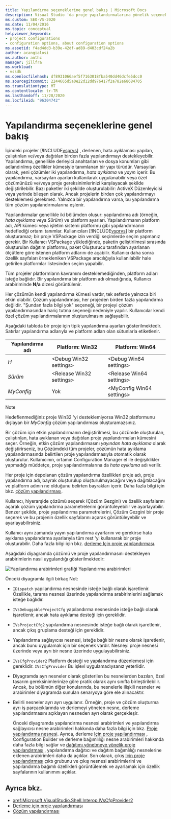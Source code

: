 ```yaml
---
title: Yapılandırma seçeneklerine genel bakış | Microsoft Docs
description: Visual Studio 'da proje yapılandırmalarına yönelik seçenekler hakkında bilgi edinin. Yapılandırma, adlandırılmış özellikler ve dosya konumları kümesiyle tanımlanan bir yapı türüdür.
ms.custom: SEO-VS-2020
ms.date: 11/04/2016
ms.topic: conceptual
helpviewer_keywords:
- project configurations
- configuration options, about configuration options
ms.assetid: f4ad4dd3-b39e-42df-ad89-d403cdf24a2b
author: acangialosi
ms.author: anthc
manager: jillfra
ms.workload:
- vssdk
ms.openlocfilehash: df8931066aef5f7163018fba540dd46dcfe5dcc0
ms.sourcegitcommit: 2244665d5a0e22d12dd976417f2a782e68684705
ms.translationtype: MT
ms.contentlocale: tr-TR
ms.lasthandoff: 11/28/2020
ms.locfileid: "96304742"
---
```

# <a name="configuration-options-overview"></a>Yapılandırma seçeneklerine genel bakış
İçindeki projeler [!INCLUDE[vsprvs](../../code-quality/includes/vsprvs_md.md)] , derlenen, hata ayıklaması yapılan, çalıştırılan ve/veya dağıtılan birden fazla yapılandırmayı destekleyebilir. Yapılandırma, genellikle derleyici anahtarları ve dosya konumları gibi adlandırılmış özellikler kümesiyle tanımlanan bir yapı türüdür. Varsayılan olarak, yeni çözümler iki yapılandırma, *hata ayıklama* ve *yayın* içerir. Bu yapılandırma, varsayılan ayarları kullanılarak uygulanabilir veya özel çözümünüzü ve/veya proje gereksinimlerinizi karşılayacak şekilde değiştirilebilir. Bazı paketler iki şekilde oluşturulabilir: ActiveX Düzenleyicisi veya yerinde bileşen olarak. Ancak projelerin birden çok yapılandırmayı desteklemesi gerekmez. Yalnızca bir yapılandırma varsa, bu yapılandırma tüm çözüm yapılandırmalarına eşlenir.

 Yapılandırmalar genellikle iki bölümden oluşur: yapılandırma adı (örneğin, *hata ayıklama* veya *Sürüm*) ve platform ayarları. Yapılandırmanın platform adı, API kümesi veya işletim sistemi platformu gibi yapılandırmanın hedeflediği ortamı tanımlar. Kullanıcıları [!INCLUDE[vsprvs](../../code-quality/includes/vsprvs_md.md)] bir platform oluşturamaz; bir proje VSPackage izin verdiği seçimlerde seçim yapmanız gerekir. Bir Kullanıcı VSPackage yüklediğinde, paketin geliştirilmesi sırasında oluşturulan dağıtım platformu, paket Oluşturucu tarafından ayarlanan ölçütlere göre istenen platform adlarını de açabilir. Kullanıcı daha sonra özellik sayfaları örnekleniken VSPackage aracılığıyla kullanılabilir hale getirilen platformlar listesinden seçim yapabilir.

 Tüm projeler platformların kavramını desteklemediğinden, platform adları isteğe bağlıdır. Bir yapılandırma bir platform adı olmadığında, Kullanıcı arabiriminde **N/a** dizesi görüntülenir.

 Her çözümün kendi yapılandırma kümesi vardır, tek seferde yalnızca biri etkin olabilir. Çözüm yapılandırması, her projeden birden fazla yapılandırma değildir. "Şundan fazla bilgi yok" seçeneği, bir projeyi çözüm yapılandırmasından hariç tutma seçeneği nedeniyle yapılır. Kullanıcılar kendi özel çözüm yapılandırmalarının oluşturulmasını sağlayabilir.

 Aşağıdaki tabloda bir proje için tipik yapılandırma ayarları gösterilmektedir. Satırlar yapılandırma adlarıyla ve platform adları olan sütunlarla etiketlenir.

|Yapılandırma adı|Platform: Win32|Platform: Win64|
|------------------------|----------------------|----------------------|
|*H*|\<Debug Win32 settings>|\<Debug Win64 settings>|
|*Sürüm*|\<Release Win32 settings>|\<Release Win64 settings>|
|*MyConfig*|Yok|\<MyConfig Win64 settings>|

> [!NOTE]
> Hedeflenmediğiniz proje Win32 'yi desteklemiyorsa Win32 platformunu dışlayan bir *MyConfig* çözüm yapılandırması oluşturamazsınız.

 Bir çözüm için etkin yapılandırmanın değiştirilmesi, bu çözümde oluşturulan, çalıştırılan, hata ayıklanan veya dağıtılan proje yapılandırmaları kümesini seçer. Örneğin, etkin çözüm yapılandırmasını *yayından* *hata ayıklama* olarak değiştirirseniz, bu Çözümdeki tüm projeler, çözümün hata ayıklama yapılandırmasında belirtilen proje yapılandırmasıyla otomatik olarak oluşturulur. Kullanıcının, ortamın Configuration Manager el ile değişiklikler yapmadığı müddetçe, proje yapılandırmalarına da *hata ayıklama* adı verilir.

 Her proje için depolanan çözüm yapılandırma özellikleri proje adı, proje yapılandırma adı, bayrak oluşturulup oluşturulmayacağını veya dağıtılacağını ve platform adının ne olduğunu belirten bayrakları içerir. Daha fazla bilgi için bkz. [çözüm yapılandırması](../../extensibility/internals/solution-configuration.md).

 Kullanıcı, hiyerarşide çözümü seçerek (Çözüm Gezgini) ve özellik sayfalarını açarak çözüm yapılandırma parametrelerini görüntüleyebilir ve ayarlayabilir. Benzer şekilde, proje yapılandırma parametrelerini, Çözüm Gezgini bir proje seçerek ve bu projenin özellik sayfalarını açarak görüntüleyebilir ve ayarlayabilirsiniz.

 Kullanıcı aynı zamanda yayın yapılandırma ayarlarını ve gerekirse hata ayıklama yapılandırma ayarlarıyla tüm rest 'yi kullanarak bir proje oluşturabilir. Daha fazla bilgi için bkz. [derleme Için proje yapılandırması](../../extensibility/internals/project-configuration-for-building.md).

 Aşağıdaki diyagramda çözümü ve proje yapılandırmasını destekleyen arabirimlerin nasıl uygulandığı gösterilmektedir:

 ![Yapılandırma arabirimleri grafiği](../../extensibility/internals/media/vsconfiginterfaces.gif "Vsconfigınterfaces") Yapılandırma arabirimleri

 Önceki diyagramla ilgili birkaç Not:

- `IDispatch` yapılandırma nesnesinde isteğe bağlı olarak işaretlenir. Özellikle, tarama nesnesi üzerinde yapılandırma arabirimlerini sağlamak isteğe bağlıdır.

- `IVsDebuggableProjectCfg` yapılandırma nesnesinde isteğe bağlı olarak işaretlenir, ancak hata ayıklama desteği için gereklidir.

- `IVsProjectCfg2` yapılandırma nesnesinde isteğe bağlı olarak işaretlenir, ancak çıkış gruplama desteği için gereklidir.

- Yapılandırma sağlayıcısı nesnesi, isteğe bağlı bir nesne olarak işaretlenir, ancak bunu uygulamak için bir seçenek vardır. Nesneyi proje nesnesi üzerinde veya ayrı bir nesne üzerinde uygulayabilirsiniz.

- `IVsCfgProvider2` Platform desteği ve yapılandırma düzenlemesi için gereklidir. `IVsCfgProvider` Bu işlevi uygulamadıysanız yeterlidir.

- Diyagramda ayrı nesneler olarak gösterilen bu nesnelerden bazıları, özel tasarım gereksinimlerinize göre pratik olarak aynı sınıfta birleştirilebilir. Ancak, bu bölümün diğer konularında, bu nesnelerle ilişkili nesneler ve arabirimler diyagramda sunulan senaryoya göre ele alınacaktır.

- Belirli nesneler ayrı ayrı uygulanır. Örneğin, proje ve çözüm oluşturma ayrı iş parçacıklarında ve derlemeyi yöneten nesne, derleme yapılandırmasını açıklayan nesneden ayrı olarak gerçekleşir.

  Önceki diyagramda yapılandırma nesnesi arabirimleri ve yapılandırma sağlayıcısı nesne arabirimleri hakkında daha fazla bilgi için bkz. [Proje yapılandırma nesnesi](../../extensibility/internals/project-configuration-object.md). Ayrıca, derleme [Için proje yapılandırması](../../extensibility/internals/project-configuration-for-building.md) , Configuration Builder ve derleme bağımlılığı nesne arabirimleri hakkında daha fazla bilgi sağlar ve [dağıtımı yönetmeye yönelik proje yapılandırması](../../extensibility/internals/project-configuration-for-managing-deployment.md) , yapılandırma dağıtıcı ve dağıtım bağımlılığı nesnelerine eklenen arabirimleri daha da açıklar. Son olarak, çıkış [Için proje yapılandırması](../../extensibility/internals/project-configuration-for-output.md) çıktı grubunu ve çıkış nesnesi arabirimlerini ve yapılandırma bağımlı özellikleri görüntülemek ve ayarlamak için özellik sayfalarının kullanımını açıklar.

## <a name="see-also"></a>Ayrıca bkz.
- <xref:Microsoft.VisualStudio.Shell.Interop.IVsCfgProvider2>
- [Derleme için proje yapılandırması](../../extensibility/internals/project-configuration-for-building.md)
- [Çözüm yapılandırması](../../extensibility/internals/solution-configuration.md)
